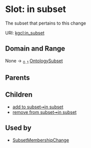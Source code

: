 
# Slot: in subset


The subset that pertains to this change

URI: [kgcl:in_subset](http://w3id.org/kgcl_schema/in_subset)


## Domain and Range

None &#8594;  <sub>0..1</sub> [OntologySubset](OntologySubset.md)

## Parents


## Children

 *  [add to subset➞in subset](add_to_subset_in_subset.md)
 *  [remove from subset➞in subset](remove_from_subset_in_subset.md)

## Used by

 * [SubsetMembershipChange](SubsetMembershipChange.md)
